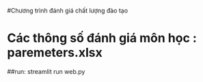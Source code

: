 #Chương trình đánh giá chất lượng đào tạo
# Các thông số đánh giá môn học : paremeters.xlsx
##run: streamlit run web.py
